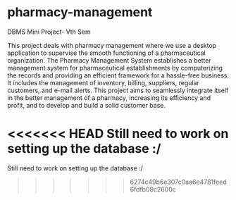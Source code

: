 # pharmacy-management

DBMS Mini Project- Vth Sem

This project deals with pharmacy management where we use a desktop application to supervise the smooth functioning of a pharmaceutical organization. The Pharmacy Management System establishes a better management system for pharmaceutical establishments by computerizing the records and providing an efficient framework for a hassle-free business. It includes the management of inventory, billing, suppliers, regular customers, and e-mail alerts. This project aims to seamlessly integrate itself in the better management of a pharmacy, increasing its efficiency and profit, and to develop and build a solid customer base.

<<<<<<< HEAD
Still need to work on setting up the database :/
=======
Still need to work on setting up the database :/
>>>>>>> 6274c49b6e307c0aa6e4781feed6fdfb08c2600c
